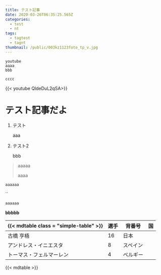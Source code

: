```yaml
---
title: テスト記事
date: 2020-03-26T06:35:25.565Z
categories:
  - test
  - nt
tags:
  - tagtest
  - tagnt
thumbnail: /public/003kz1123foto_tp_v.jpg
---
```

```
youtube
aaaa
bbb

cccc
```

{{< youtube QldeDuL2qSA>}}

# テスト記事だよ

1. テスト

   aaa
2. テスト2

   bbb

> aaaaa
>
> aaaa

`aaaaaa`

``

`aaaaaa`

**bbbbb**

| {{< mdtable class = "simple-table" >}} | 選手  | 背番号  | 国   |
| -------------------------------------- | --- | ---- | --- |
| 古橋 亨梧                                  | 16  | 日本   |     |
| アンドレス・イニエスタ                            | 8   | スペイン |     |
| トーマス・フェルマーレン                           | 4   | ベルギー |     |

{{< mdtable >}}
